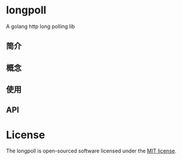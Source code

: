 # longpoll
A golang http long polling lib

## 简介


## 概念


## 使用



## API


# License

The longpoll is open-sourced software licensed under the [MIT license](http://opensource.org/licenses/MIT).
